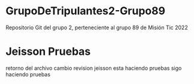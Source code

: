 # GrupoDeTripulantes2-Grupo89
Repositorio Git del grupo 2, perteneciente al grupo 89 de Misión Tic 2022
# Jeisson Pruebas
retorno del archivo 
cambio
revision
jeisson esta haciendo pruebas 
sigo haciendo pruebas
